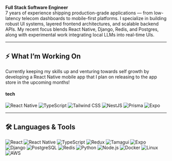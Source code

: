 **Full Stack Software Engineer**  
7 years of experience shipping production-grade applications — from low-latency telecom dashboards to mobile-first platforms. I specialize in building robust UI systems, layered frontend architectures, and scalable backend APIs. My recent focus blends React Native, Django, Redis, and Postgres, along with experimental work integrating local LLMs into real-time UIs.

---

## ⚡ What I’m Working On

Currently keeping my skills up and venturing towards self growth by developing a React Native mobile app that I plan on releasing to the app store in the upcoming months!
#### tech
![React Native](https://img.shields.io/badge/-React_Native-20232A?style=flat&logo=react)
![TypeScript](https://img.shields.io/badge/-TypeScript-3178C6?style=flat&logo=typescript)
![Tailwind CSS](https://img.shields.io/badge/Tailwind_CSS-grey?logo=tailwind-css&logoColor=38B2AC&style=for-the-badge)
![NestJS](https://img.shields.io/badge/-NestJs-ea2845?logo=nestjs&logoColor=white&style=flat-square)
![Prisma](https://img.shields.io/badge/Prisma-3982CE?logo=Prisma&logoColor=white&style=for-the-badge)
![Expo](https://img.shields.io/badge/-Expo-000020?style=flat&logo=expo)


---

## 🛠️ Languages & Tools

![React](https://img.shields.io/badge/-React-20232A?style=flat&logo=react)
![React Native](https://img.shields.io/badge/-React_Native-20232A?style=flat&logo=react)
![TypeScript](https://img.shields.io/badge/-TypeScript-3178C6?style=flat&logo=typescript)
![Redux](https://img.shields.io/badge/-Redux-764ABC?style=flat&logo=redux)
![Tamagui](https://img.shields.io/badge/-Tamagui-000000?style=flat)
![Expo](https://img.shields.io/badge/-Expo-000020?style=flat&logo=expo)
![Django](https://img.shields.io/badge/-Django-092E20?style=flat&logo=django)
![PostgreSQL](https://img.shields.io/badge/-PostgreSQL-4169E1?style=flat&logo=postgresql)
![Redis](https://img.shields.io/badge/-Redis-DC382D?style=flat&logo=redis)
![Python](https://img.shields.io/badge/-Python-3776AB?style=flat&logo=python)
![Node.js](https://img.shields.io/badge/-Node.js-339933?style=flat&logo=nodedotjs)
![Docker](https://img.shields.io/badge/-Docker-2496ED?style=flat&logo=docker)
![Linux](https://img.shields.io/badge/-Linux-FCC624?style=flat&logo=linux)
![AWS](https://img.shields.io/badge/-AWS-232F3E?style=flat&logo=amazonaws)
